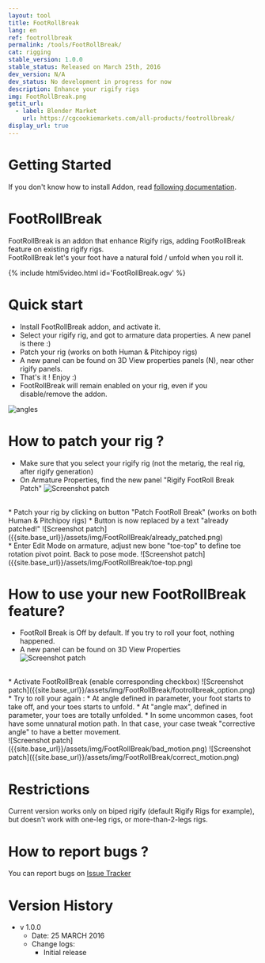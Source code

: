 ```yaml
---
layout: tool
title: FootRollBreak
lang: en
ref: footrollbreak
permalink: /tools/FootRollBreak/
cat: rigging
stable_version: 1.0.0
stable_status: Released on March 25th, 2016
dev_version: N/A
dev_status: No development in progress for now
description: Enhance your rigify rigs
img: FootRollBreak.png
getit_url:
  - label: Blender Market
    url: https://cgcookiemarkets.com/all-products/footrollbreak/
display_url: true
---
```


# Getting Started
If you don't know how to install Addon, read [following documentation][1].  

# FootRollBreak
FootRollBreak is an addon that enhance Rigify rigs, adding FootRollBreak feature on existing rigify rigs.  
FootRollBreak let's your foot have a natural fold / unfold when you roll it.  

{% include html5video.html id='FootRollBreak.ogv' %}  

# Quick start

* Install FootRollBreak addon, and activate it.
* Select your rigify rig, and got to armature data properties. A new panel is there :)
* Patch your rig (works on both Human & Pitchipoy rigs)
* A new panel can be found on 3D View properties panels (N), near other rigify panels.
* That's it ! Enjoy :)
* FootRollBreak will remain enabled on your rig, even if you disable/remove the addon.

![angles]({{site.base_url}}/assets/img/FootRollBreak/angles.png)

# How to patch your rig ?

* Make sure that you select your rigify rig (not the metarig, the real rig, after rigify generation)
* On Armature Properties, find the new panel "Rigify FootRoll Break Patch"
![Screenshot patch]({{site.base_url}}/assets/img/FootRollBreak/addon_panel.png)  
<br/>
* Patch your rig by clicking on button "Patch FootRoll Break" (works on both Human & Pitchipoy rigs)
* Button is now replaced by a text "already patched!"
![Screenshot patch]({{site.base_url}}/assets/img/FootRollBreak/already_patched.png)  
<br/>
* Enter Edit Mode on armature, adjust new bone "toe-top" to define toe rotation pivot point. Back to pose mode.
![Screenshot patch]({{site.base_url}}/assets/img/FootRollBreak/toe-top.png)  
<br/>

# How to use your new FootRollBreak feature?

* FootRoll Break is Off by default. If you try to roll your foot, nothing happened.
* A new panel can be found on 3D View Properties  
![Screenshot patch]({{site.base_url}}/assets/img/FootRollBreak/ui_panel.png)  
<br/>
* Activate FootRollBreak (enable corresponding checkbox)  
![Screenshot patch]({{site.base_url}}/assets/img/FootRollBreak/footrollbreak_option.png)  
<br/>
* Try to roll your again :
  * At angle defined in parameter, your foot starts to take off, and your toes starts to unfold.
  * At "angle max", defined in parameter, your toes are totally unfolded.
  * In some uncommon cases, foot have some unnatural motion path. In that case, your case tweak "corrective angle" to have a better movement.  
<br/>
![Screenshot patch]({{site.base_url}}/assets/img/FootRollBreak/bad_motion.png)
![Screenshot patch]({{site.base_url}}/assets/img/FootRollBreak/correct_motion.png)

# Restrictions

Current version works only on biped rigify (default Rigify Rigs for example), but doesn't work with one-leg rigs, or more-than-2-legs rigs.

# How to report bugs ?
You can report bugs on [Issue Tracker][2]


# Version History
* v 1.0.0  
  * Date: 25 MARCH 2016
  * Change logs:
    * Initial release

[1]: {{site.base_url}}/AddonInstallation/
[2]: https://github.com/julienduroure/FootRollBreak/issues/
